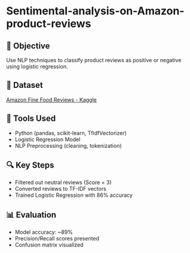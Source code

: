 # Sentimental-analysis-on-Amazon-product-reviews

## 🎯 Objective
Use NLP techniques to classify product reviews as positive or negative using logistic regression.

## 📂 Dataset
[Amazon Fine Food Reviews - Kaggle](https://www.kaggle.com/datasets/snap/amazon-fine-food-reviews)

## 🧰 Tools Used
- Python (pandas, scikit-learn, TfidfVectorizer)
- Logistic Regression Model
- NLP Preprocessing (cleaning, tokenization)

## 🔍 Key Steps
- Filtered out neutral reviews (Score = 3)
- Converted reviews to TF-IDF vectors
- Trained Logistic Regression with 86% accuracy

## 📊 Evaluation
- Model accuracy: ~89%
- Precision/Recall scores presented
- Confusion matrix visualized
  
